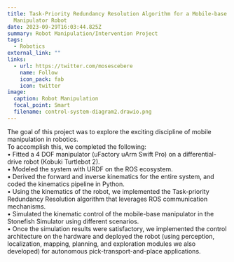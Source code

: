 ```yaml
---
title: Task-Priority Redundancy Resolution Algorithm for a Mobile-base
  Manipulator Robot
date: 2023-09-29T16:03:44.825Z
summary: R﻿obot Manipulation/Intervention Project
tags:
  - Robotics
external_link: ""
links:
  - url: https://twitter.com/mosescebere
    name: Follow
    icon_pack: fab
    icon: twitter
image:
  caption: Robot Manipulation
  focal_point: Smart
  filename: control-system-diagram2.drawio.png
---
```

The goal of this project was to explore the exciting discipline of mobile manipulation in robotics.\
To accomplish this, we completed the following:\
• Fitted a 4 DOF manipulator (uFactory uArm Swift Pro) on a differential-drive robot (Kobuki Turtlebot 2).\
• Modeled the system with URDF on the ROS ecosystem.\
• Derived the forward and inverse kinematics for the entire system, and coded the kinematics pipeline in Python.\
• Using the kinematics of the robot, we implemented the Task-priority Redundancy Resolution algorithm that leverages ROS communication mechanisms.\
• Simulated the kinematic control of the mobile-base manipulator in the Stonefish Simulator using different scenarios.\
• Once the simulation results were satisfactory, we implemented the control architecture on the hardware and deployed the robot (using perception, localization, mapping, planning, and exploration modules we also developed) for autonomous pick-transport-and-place applications.